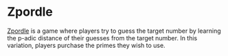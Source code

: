 # Zpordle
[Zpordle](https://tectoskepsis.github.io/zpordle/) is a game where players try to guess the target number by learning the p-adic distance of their guesses from the target number. In this variation, players purchase the primes they wish to use.
